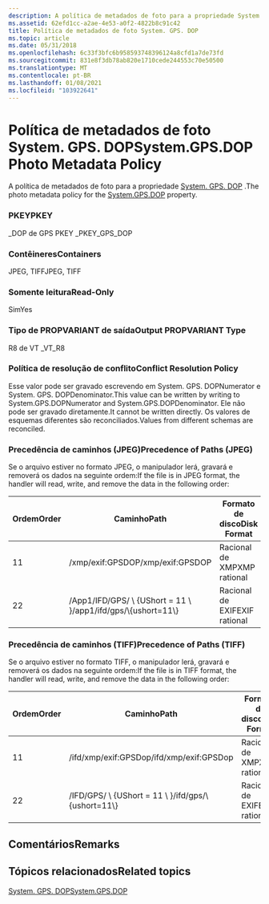 ```yaml
---
description: A política de metadados de foto para a propriedade System. GPS. DOP.
ms.assetid: 62efd1cc-a2ae-4e53-a0f2-4822b8c91c42
title: Política de metadados de foto System. GPS. DOP
ms.topic: article
ms.date: 05/31/2018
ms.openlocfilehash: 6c33f3bfc6b958593748396124a8cfd1a7de73fd
ms.sourcegitcommit: 831e8f3db78ab820e1710cede244553c70e50500
ms.translationtype: MT
ms.contentlocale: pt-BR
ms.lasthandoff: 01/08/2021
ms.locfileid: "103922641"
---
```

# <a name="systemgpsdop-photo-metadata-policy"></a><span data-ttu-id="b2e23-103">Política de metadados de foto System. GPS. DOP</span><span class="sxs-lookup"><span data-stu-id="b2e23-103">System.GPS.DOP Photo Metadata Policy</span></span>

<span data-ttu-id="b2e23-104">A política de metadados de foto para a propriedade [System. GPS. DOP](../properties/props-system-gps-dop.md) .</span><span class="sxs-lookup"><span data-stu-id="b2e23-104">The photo metadata policy for the [System.GPS.DOP](../properties/props-system-gps-dop.md) property.</span></span>

### <a name="pkey"></a><span data-ttu-id="b2e23-105">PKEY</span><span class="sxs-lookup"><span data-stu-id="b2e23-105">PKEY</span></span>

<span data-ttu-id="b2e23-106">\_DOP de GPS PKEY \_</span><span class="sxs-lookup"><span data-stu-id="b2e23-106">PKEY\_GPS\_DOP</span></span>

### <a name="containers"></a><span data-ttu-id="b2e23-107">Contêineres</span><span class="sxs-lookup"><span data-stu-id="b2e23-107">Containers</span></span>

<span data-ttu-id="b2e23-108">JPEG, TIFF</span><span class="sxs-lookup"><span data-stu-id="b2e23-108">JPEG, TIFF</span></span>

### <a name="read-only"></a><span data-ttu-id="b2e23-109">Somente leitura</span><span class="sxs-lookup"><span data-stu-id="b2e23-109">Read-Only</span></span>

<span data-ttu-id="b2e23-110">Sim</span><span class="sxs-lookup"><span data-stu-id="b2e23-110">Yes</span></span>

### <a name="output-propvariant-type"></a><span data-ttu-id="b2e23-111">Tipo de PROPVARIANT de saída</span><span class="sxs-lookup"><span data-stu-id="b2e23-111">Output PROPVARIANT Type</span></span>

<span data-ttu-id="b2e23-112">R8 de VT \_</span><span class="sxs-lookup"><span data-stu-id="b2e23-112">VT\_R8</span></span>

### <a name="conflict-resolution-policy"></a><span data-ttu-id="b2e23-113">Política de resolução de conflito</span><span class="sxs-lookup"><span data-stu-id="b2e23-113">Conflict Resolution Policy</span></span>

<span data-ttu-id="b2e23-114">Esse valor pode ser gravado escrevendo em System. GPS. DOPNumerator e System. GPS. DOPDenominator.</span><span class="sxs-lookup"><span data-stu-id="b2e23-114">This value can be written by writing to System.GPS.DOPNumerator and System.GPS.DOPDenominator.</span></span> <span data-ttu-id="b2e23-115">Ele não pode ser gravado diretamente.</span><span class="sxs-lookup"><span data-stu-id="b2e23-115">It cannot be written directly.</span></span> <span data-ttu-id="b2e23-116">Os valores de esquemas diferentes são reconciliados.</span><span class="sxs-lookup"><span data-stu-id="b2e23-116">Values from different schemas are reconciled.</span></span>

### <a name="precedence-of-paths-jpeg"></a><span data-ttu-id="b2e23-117">Precedência de caminhos (JPEG)</span><span class="sxs-lookup"><span data-stu-id="b2e23-117">Precedence of Paths (JPEG)</span></span>

<span data-ttu-id="b2e23-118">Se o arquivo estiver no formato JPEG, o manipulador lerá, gravará e removerá os dados na seguinte ordem:</span><span class="sxs-lookup"><span data-stu-id="b2e23-118">If the file is in JPEG format, the handler will read, write, and remove the data in the following order:</span></span>



| <span data-ttu-id="b2e23-119">Ordem</span><span class="sxs-lookup"><span data-stu-id="b2e23-119">Order</span></span> | <span data-ttu-id="b2e23-120">Caminho</span><span class="sxs-lookup"><span data-stu-id="b2e23-120">Path</span></span>                          | <span data-ttu-id="b2e23-121">Formato de disco</span><span class="sxs-lookup"><span data-stu-id="b2e23-121">Disk Format</span></span>   | <span data-ttu-id="b2e23-122">Obrigatório</span><span class="sxs-lookup"><span data-stu-id="b2e23-122">Required</span></span> |
|-------|-------------------------------|---------------|----------|
| <span data-ttu-id="b2e23-123">1</span><span class="sxs-lookup"><span data-stu-id="b2e23-123">1</span></span>     | <span data-ttu-id="b2e23-124">/xmp/exif:GPSDOP</span><span class="sxs-lookup"><span data-stu-id="b2e23-124">/xmp/exif:GPSDOP</span></span>              | <span data-ttu-id="b2e23-125">Racional de XMP</span><span class="sxs-lookup"><span data-stu-id="b2e23-125">XMP rational</span></span>  | <span data-ttu-id="b2e23-126">Sim</span><span class="sxs-lookup"><span data-stu-id="b2e23-126">Yes</span></span>      |
| <span data-ttu-id="b2e23-127">2</span><span class="sxs-lookup"><span data-stu-id="b2e23-127">2</span></span>     | <span data-ttu-id="b2e23-128">/App1/IFD/GPS/ \\ {UShort = 11 \\ }</span><span class="sxs-lookup"><span data-stu-id="b2e23-128">/app1/ifd/gps/\\{ushort=11\\}</span></span> | <span data-ttu-id="b2e23-129">Racional de EXIF</span><span class="sxs-lookup"><span data-stu-id="b2e23-129">EXIF rational</span></span> | <span data-ttu-id="b2e23-130">Não</span><span class="sxs-lookup"><span data-stu-id="b2e23-130">No</span></span>       |



 

### <a name="precedence-of-paths-tiff"></a><span data-ttu-id="b2e23-131">Precedência de caminhos (TIFF)</span><span class="sxs-lookup"><span data-stu-id="b2e23-131">Precedence of Paths (TIFF)</span></span>

<span data-ttu-id="b2e23-132">Se o arquivo estiver no formato TIFF, o manipulador lerá, gravará e removerá os dados na seguinte ordem:</span><span class="sxs-lookup"><span data-stu-id="b2e23-132">If the file is in TIFF format, the handler will read, write, and remove the data in the following order:</span></span>



| <span data-ttu-id="b2e23-133">Ordem</span><span class="sxs-lookup"><span data-stu-id="b2e23-133">Order</span></span> | <span data-ttu-id="b2e23-134">Caminho</span><span class="sxs-lookup"><span data-stu-id="b2e23-134">Path</span></span>                     | <span data-ttu-id="b2e23-135">Formato de disco</span><span class="sxs-lookup"><span data-stu-id="b2e23-135">Disk Format</span></span>   | <span data-ttu-id="b2e23-136">Obrigatório</span><span class="sxs-lookup"><span data-stu-id="b2e23-136">Required</span></span> |
|-------|--------------------------|---------------|----------|
| <span data-ttu-id="b2e23-137">1</span><span class="sxs-lookup"><span data-stu-id="b2e23-137">1</span></span>     | <span data-ttu-id="b2e23-138">/ifd/xmp/exif:GPSDop</span><span class="sxs-lookup"><span data-stu-id="b2e23-138">/ifd/xmp/exif:GPSDop</span></span>     | <span data-ttu-id="b2e23-139">Racional de XMP</span><span class="sxs-lookup"><span data-stu-id="b2e23-139">XMP rational</span></span>  | <span data-ttu-id="b2e23-140">Sim</span><span class="sxs-lookup"><span data-stu-id="b2e23-140">Yes</span></span>      |
| <span data-ttu-id="b2e23-141">2</span><span class="sxs-lookup"><span data-stu-id="b2e23-141">2</span></span>     | <span data-ttu-id="b2e23-142">/IFD/GPS/ \\ {UShort = 11 \\ }</span><span class="sxs-lookup"><span data-stu-id="b2e23-142">/ifd/gps/\\{ushort=11\\}</span></span> | <span data-ttu-id="b2e23-143">Racional de EXIF</span><span class="sxs-lookup"><span data-stu-id="b2e23-143">EXIF rational</span></span> | <span data-ttu-id="b2e23-144">Não</span><span class="sxs-lookup"><span data-stu-id="b2e23-144">No</span></span>       |



 

## <a name="remarks"></a><span data-ttu-id="b2e23-145">Comentários</span><span class="sxs-lookup"><span data-stu-id="b2e23-145">Remarks</span></span>

## <a name="related-topics"></a><span data-ttu-id="b2e23-146">Tópicos relacionados</span><span class="sxs-lookup"><span data-stu-id="b2e23-146">Related topics</span></span>

<dl> <dt>

[<span data-ttu-id="b2e23-147">System. GPS. DOP</span><span class="sxs-lookup"><span data-stu-id="b2e23-147">System.GPS.DOP</span></span>](../properties/props-system-gps-dop.md)
</dt> </dl>

 

 
